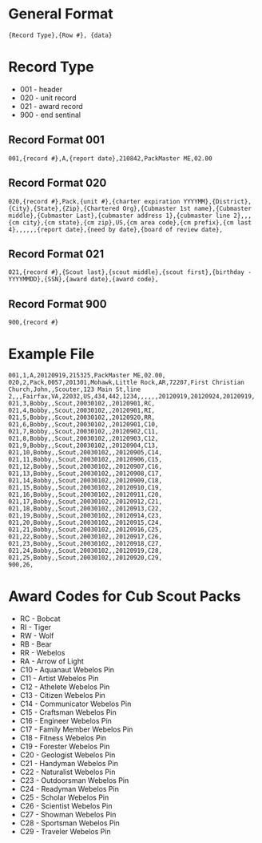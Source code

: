 General Format
==============
    {Record Type},{Row #}, {data}

Record Type
===========
* 001 - header
* 020 - unit record
* 021 - award record
* 900 - end sentinal

Record Format 001
-----------------
    001,{record #},A,{report date},210842,PackMaster ME,02.00

Record Format 020
-----------------
    020,{record #},Pack,{unit #},{charter expiration YYYYMM},{District},{City},{State},{Zip},{Chartered Org},{Cubmaster 1st name},{Cubmaster middle},{Cubmaster Last},{cubmaster address 1},{cubmaster line 2},,,{cm city},{cm state},{cm zip},US,{cm area code},{cm prefix},{cm last 4},,,,,,{report date},{need by date},{board of review date},

Record Format 021
-----------------
    021,{record #},{Scout last},{scout middle},{scout first},{birthday - YYYYMMDD},{SSN},{award date},{award code},

Record Format 900
-----------------
    900,{record #}

Example File
============
    001,1,A,20120919,215325,PackMaster ME,02.00,
    020,2,Pack,0057,201301,Mohawk,Little Rock,AR,72207,First Christian Church,John,,Scouter,123 Main St,line 2,,,Fairfax,VA,22032,US,434,442,1234,,,,,,20120919,20120924,20120919,
    021,3,Bobby,,Scout,20030102,,20120901,RC,
    021,4,Bobby,,Scout,20030102,,20120901,RI,
    021,5,Bobby,,Scout,20030102,,20120920,RR,
    021,6,Bobby,,Scout,20030102,,20120901,C10,
    021,7,Bobby,,Scout,20030102,,20120902,C11,
    021,8,Bobby,,Scout,20030102,,20120903,C12,
    021,9,Bobby,,Scout,20030102,,20120904,C13,
    021,10,Bobby,,Scout,20030102,,20120905,C14,
    021,11,Bobby,,Scout,20030102,,20120906,C15,
    021,12,Bobby,,Scout,20030102,,20120907,C16,
    021,13,Bobby,,Scout,20030102,,20120908,C17,
    021,14,Bobby,,Scout,20030102,,20120909,C18,
    021,15,Bobby,,Scout,20030102,,20120910,C19,
    021,16,Bobby,,Scout,20030102,,20120911,C20,
    021,17,Bobby,,Scout,20030102,,20120912,C21,
    021,18,Bobby,,Scout,20030102,,20120913,C22,
    021,19,Bobby,,Scout,20030102,,20120914,C23,
    021,20,Bobby,,Scout,20030102,,20120915,C24,
    021,21,Bobby,,Scout,20030102,,20120916,C25,
    021,22,Bobby,,Scout,20030102,,20120917,C26,
    021,23,Bobby,,Scout,20030102,,20120918,C27,
    021,24,Bobby,,Scout,20030102,,20120919,C28,
    021,25,Bobby,,Scout,20030102,,20120920,C29,
    900,26,

Award Codes for Cub Scout Packs
===============================
* RC - Bobcat
* RI - Tiger
* RW - Wolf
* RB - Bear
* RR - Webelos
* RA - Arrow of Light
* C10 - Aquanaut Webelos Pin
* C11 - Artist Webelos Pin
* C12 - Athelete Webelos Pin
* C13 - Citizen Webelos Pin
* C14 - Communicator Webelos Pin
* C15 - Craftsman Webelos Pin
* C16 - Engineer Webelos Pin
* C17 - Family Member Webelos Pin
* C18 - Fitness Webelos Pin
* C19 - Forester Webelos Pin
* C20 - Geologist Webelos Pin
* C21 - Handyman Webelos Pin
* C22 - Naturalist Webelos Pin
* C23 - Outdoorsman Webelos Pin
* C24 - Readyman Webelos Pin
* C25 - Scholar Webelos Pin
* C26 - Scientist Webelos Pin
* C27 - Showman Webelos Pin
* C28 - Sportsman Webelos Pin
* C29 - Traveler Webelos Pin
